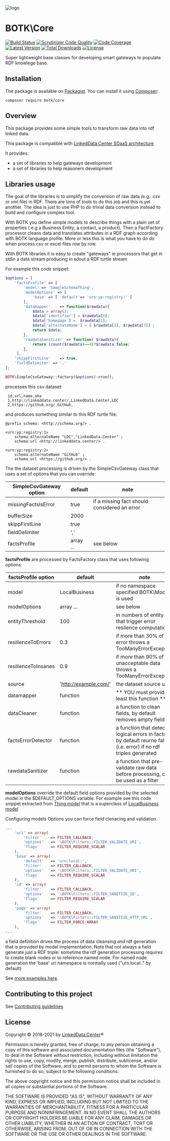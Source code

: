 ![logo](http://linkeddata.center/resources/v4/logo/Logo-colori-trasp_oriz-640x220.png)
# BOTK\Core
[![Build Status](https://img.shields.io/travis/linkeddatacenter/BOTK-core.svg?style=flat-square)](http://travis-ci.org/linkeddatacenter/BOTK-core)
[![Scrutinizer Code Quality](https://scrutinizer-ci.com/g/linkeddatacenter/BOTK-core/badges/quality-score.png?b=master)](https://scrutinizer-ci.com/g/linkeddatacenter/BOTK-core/?branch=master)
[![Code Coverage](https://img.shields.io/scrutinizer/coverage/g/linkeddatacenter/BOTK-core.svg?style=flat-square)](https://scrutinizer-ci.com/g/linkeddatacenter/BOTK-core)
[![Latest Version](https://img.shields.io/packagist/v/botk/core.svg?style=flat-square)](https://packagist.org/packages/botk/core)
[![Total Downloads](https://img.shields.io/packagist/dt/botk/core.svg?style=flat-square)](https://packagist.org/packages/botk/core)
[![License](https://img.shields.io/packagist/l/botk/core.svg?style=flat-square)](https://packagist.org/packages/botk/core)

Super lightweight base classes for developing smart gateways to populate RDF knowlege base.


## Installation

The package is available on [Packagist](https://packagist.org/packages/botk/core).
You can install it using [Composer](http://getcomposer.org):

	composer require botk/core

## Overview

This package provides some simple tools to transform  raw data into rdf linked data.

This package is compatible with [LinkedData.Center SDaaS architecture](http://linkeddata.center/home/sdaas)

It provides:

- a set of libraries to help gateways development
- a set of libraries to help reasoners development



## Libraries usage

The goal of the libraries is to simplify the conversion of raw data (e.g. .csv or  xml file) in RDF. There are tons of tools to do this job and this is yet another. The idea is just to use PHP to do trivial data conversion instead to build and configure complex tool.

With BOTK you define simple models to describe things  with  a plain set of properties ( e.g a Business Entity, a contact, a product). Then a FactFactory processor cleans data and translates attributes in a RDF graph according with BOTK language profile.
More or less this is what you have to do do when process csv or excel files row by row.

With BOTK libraries it is easy to create "gateways" ie processors that get in stdin a data stream producing in sdout a RDF turtle stream

For example this code snippet:

```php
$options = [
    'factsProfile' => [
        'model' => 'SampleSchemaThing',
        'modelOptions' => [
            'base' => [ 'default'=> 'urn:yp:registry:' ]
        ],
        'datamapper'	=> function($rawdata){
            $data = array();
            $data['identifier'] = $rawdata[0];
            $data['homepage'] =  $rawdata[1];
            $data['alternateName'] = [ $rawdata[2], $rawdata[3]] ;
            return $data;
        },
        'rawdataSanitizer' => function( $rawdata){
            return (count($rawdata)==4)?$rawdata:false;
        },
     ],
    'skippFirstLine'	=> true,
    'fieldDelimiter' => ','
];

BOTK\SimpleCsvGateway::factory($options)->run();
```

processes this csv dataset:

	 id,url,name,aka 
	 1,http://linkeddata.center/,LinkedData.Center,LDC
	 2,https://github.org/,GitHub,


and produces something similar to this RDF turtle file:
	
	@prefix schema: <http://schema.org/> .
	
	<urn:yp:registry:1> 
		schema:alternateName "LDC","LinkedData.Center" ;
	    schema:url <http://linkeddata.center/> .
	
	<urn:yp:registry:2> 
		schema:alternateName "GitHub" ;
	    schema:url <https://github.org/> .


The the dataset processing is driven by the SimpleCsvGateway class that uses a set of options that you can override:

| SimpleCsvGateway option | default   | note                                         |
|-------------------------|-----------|----------------------------------------------|
| missingFactsIsError     | true      | if a missing fact should considered an error |
| bufferSize              | 2000      |                                              |
| skippFirstLine          | true      |                                              |
| fieldDelimiter          | ','       |                                              |
| factsProfile            | array ... | see below                                    |

**factsProfile** are processed by FactsFactory class that uses following options:

| factsProfile option | default               | note                                                                                                              |
|---------------------|-----------------------|-------------------------------------------------------------------------------------------------------------------|
| model               | LocalBusiness         | if no namespace specified BOTK\Model is used                                                                      |
| modelOptions        | array ...             | see below                                                                                                         |
| entityThreshold     | 100                   | in numbers of entity that trigger error resilence computation                                                     |
| resilienceToErrors  | 0.3                   | if more than 30% of error throws a TooManyErrorException                                                          |
| resilienceToInsanes | 0.9                   | if more than 90% of unacceptable data throws a TooManyErrorException                                              |
| source              | 'http://example.com/' | the dataset source url                                                                                            |
| datamapper          | function              | ** YOU must provide at least this function **                                                                     |
| dataCleaner         | function              | a function to clean fields, by default removes ampty fields                                                       |
| factsErrorDetector  | function              | a function that detects logical errors in facts, by default reurne false (i.e. error) if no rdf triples generated |
| rawdataSanitizer    | function              | a function that pre-validate raw data before processing, can be used as a filter                                  |


**modelOptions**  override the default field options provided by the selected model in the $DEFAULT_OPTIONS variable. 
For example see this code snippet extracted from [Thing model](src\Model\Thing.php) that is a superclass of [LocalBusiness model](src\Model\LocalBusiness.php)

Configuring models Options you can force field clenacing and validation.

```php
...
	'uri' => array(
		'filter'    => FILTER_CALLBACK,
		'options' 	=> '\BOTK\Filters::FILTER_VALIDATE_URI',
		'flags'  	=> FILTER_REQUIRE_SCALAR
	),
	'base' => array(
		'default'	=> 'urn:local:',
		'filter'    => FILTER_CALLBACK,
		'options' 	=> '\BOTK\Filters::FILTER_VALIDATE_URI',
		'flags'  	=> FILTER_REQUIRE_SCALAR
	),
	'id' => array(
		'filter'    => FILTER_CALLBACK,
		'options' 	=> '\BOTK\Filters::FILTER_SANITIZE_ID',
		'flags'  	=> FILTER_REQUIRE_SCALAR
	),
	'page' => array(	
		'filter'    => FILTER_CALLBACK,
		'options' 	=> '\BOTK\Filters::FILTER_SANITIZE_HTTP_URL',
		'flags'  	=> FILTER_FORCE_ARRAY
	),
...
```

a field definition drives the process of data cleansing and rdf generation that is provided by model implementation.
Note that not always a field  generate just a RDF triple: sometime the rdf generation processing requires to create blank nodes or to reference named node.
For named node generation the 'base' uri namespace is normally used ("urn:local:." by default)

See [more examples here](tests/system/gateways).


## Contributing to this project

See [Contributing guidelines](CONTRIBUTING.md)

## License

Copyright © 2018-2021 by [LinkedData.Center](http://LinkedData.Center/)®

Permission is hereby granted, free of charge, to any person obtaining a copy
of this software and associated documentation files (the "Software"), to deal
in the Software without restriction, including without limitation the rights
to use, copy, modify, merge, publish, distribute, sublicense, and/or sell
copies of the Software, and to permit persons to whom the Software is
furnished to do so, subject to the following conditions:

The above copyright notice and this permission notice shall be included in all
copies or substantial portions of the Software.

THE SOFTWARE IS PROVIDED "AS IS", WITHOUT WARRANTY OF ANY KIND, EXPRESS OR
IMPLIED, INCLUDING BUT NOT LIMITED TO THE WARRANTIES OF MERCHANTABILITY,
FITNESS FOR A PARTICULAR PURPOSE AND NONINFRINGEMENT. IN NO EVENT SHALL THE
AUTHORS OR COPYRIGHT HOLDERS BE LIABLE FOR ANY CLAIM, DAMAGES OR OTHER
LIABILITY, WHETHER IN AN ACTION OF CONTRACT, TORT OR OTHERWISE, ARISING FROM,
OUT OF OR IN CONNECTION WITH THE SOFTWARE OR THE USE OR OTHER DEALINGS IN THE
SOFTWARE.
